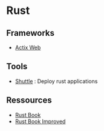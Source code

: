 # Rust

## Frameworks
- [Actix Web](https://actix.rs/)

## Tools
- [Shuttle](https://www.shuttle.rs/) : Deploy rust applications

## Ressources
- [Rust Book](https://doc.rust-lang.org/book/)
- [Rust Book Improved](https://rust-book.cs.brown.edu/)
